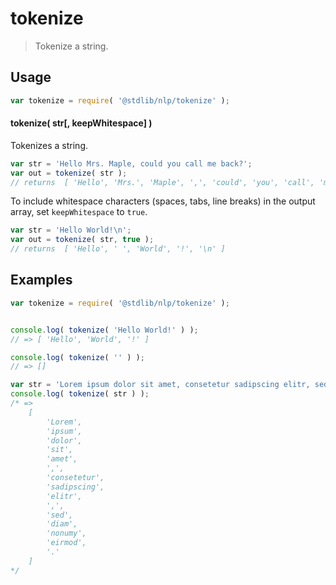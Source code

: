 # tokenize

> Tokenize a string.

<section class="intro">

</section>

<!-- /.intro -->

<section class="usage">

## Usage

```javascript
var tokenize = require( '@stdlib/nlp/tokenize' );
```

#### tokenize( str\[, keepWhitespace] )

Tokenizes a string.

```javascript
var str = 'Hello Mrs. Maple, could you call me back?';
var out = tokenize( str );
// returns  [ 'Hello', 'Mrs.', 'Maple', ',', 'could', 'you', 'call', 'me', 'back', '?' ]
```

To include whitespace characters (spaces, tabs, line breaks) in the output array, set `keepWhitespace` to `true`.

```javascript
var str = 'Hello World!\n';
var out = tokenize( str, true );
// returns  [ 'Hello', ' ', 'World', '!', '\n' ]
```

</section>

<!-- /.usage -->

<section class="examples">

## Examples

```javascript
var tokenize = require( '@stdlib/nlp/tokenize' );


console.log( tokenize( 'Hello World!' ) );
// => [ 'Hello', 'World', '!' ]

console.log( tokenize( '' ) );
// => []

var str = 'Lorem ipsum dolor sit amet, consetetur sadipscing elitr, sed diam nonumy eirmod.';
console.log( tokenize( str ) );
/* =>
    [
        'Lorem',
        'ipsum',
        'dolor',
        'sit',
        'amet',
        ',',
        'consetetur',
        'sadipscing',
        'elitr',
        ',',
        'sed',
        'diam',
        'nonumy',
        'eirmod',
        '.'
    ]
*/
```

</section>

<!-- /.examples -->

<section class="links">

</section>

<!-- /.links -->
